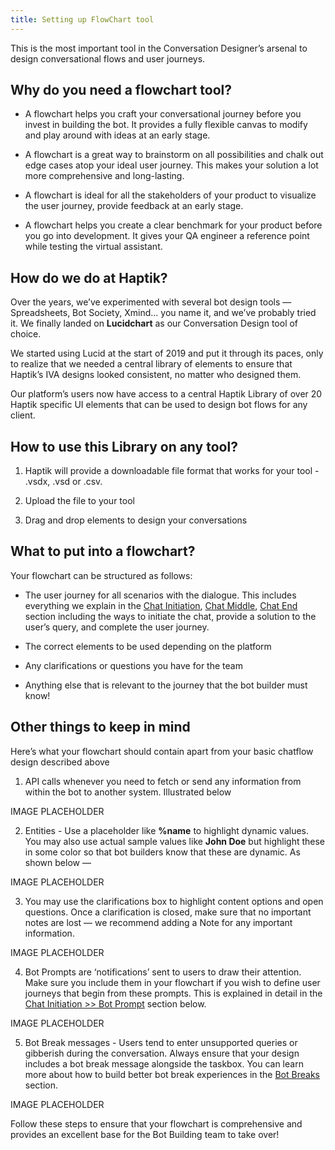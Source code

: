 ```yaml
---
title: Setting up FlowChart tool
---
```


This is the most important tool in the Conversation Designer’s arsenal to design conversational flows and user journeys.

## Why do you need a flowchart tool?

- A flowchart helps you craft your conversational journey before you invest in building the bot. It provides a fully flexible canvas to modify and play around with ideas at an early stage.

- A flowchart is a great way to brainstorm on all possibilities and chalk out edge cases atop your ideal user journey. This makes your solution a lot more comprehensive and long-lasting.

- A flowchart is ideal for all the stakeholders of your product to visualize the user journey, provide feedback at an early stage.

- A flowchart helps you create a clear benchmark for your product before you go into development. It gives your QA engineer a reference point while testing the virtual assistant.

## How do we do at Haptik?

Over the years, we’ve experimented with several bot design tools — Spreadsheets, Bot Society, Xmind... you name it, and we’ve probably tried it. We finally landed on **Lucidchart** as our Conversation Design tool of choice.

We started using Lucid at the start of 2019 and put it through its paces, only to realize that we needed a central library of elements to ensure that Haptik’s IVA designs looked consistent, no matter who designed them.

Our platform’s users now have access to a central Haptik Library of over 20 Haptik specific UI elements that can be used to design bot flows for any client.

## How to use this Library on any tool?

1. Haptik will provide a downloadable file format that works for your tool - .vsdx, .vsd or .csv.

2. Upload the file to your tool

3. Drag and drop elements to design your conversations

## What to put into a flowchart?

Your flowchart can be structured as follows:

- The user journey for all scenarios with the dialogue. This includes everything we explain in the [Chat Initiation](https://docs.haptik.ai/bot-builder/basic/introduction), [Chat Middle](https://docs.haptik.ai/bot-builder/basic/introduction), [Chat End](https://docs.haptik.ai/bot-builder/basic/introduction) section including the ways to initiate the chat, provide a solution to the user’s query, and complete the user journey.

- The correct elements to be used depending on the platform

- Any clarifications or questions you have for the team

- Anything else that is relevant to the journey that the bot builder must know!

## Other things to keep in mind

Here’s what your flowchart should contain apart from your basic chatflow design described above

1. API calls whenever you need to fetch or send any information from within the bot to another system. Illustrated below

IMAGE PLACEHOLDER

2. Entities - Use a placeholder like **%name** to highlight dynamic values. You may also use actual sample values like **John Doe** but highlight these in some color so that bot builders know that these are dynamic. As shown below —

IMAGE PLACEHOLDER

3. You may use the clarifications box to highlight content options and open questions. Once a clarification is closed, make sure that no important notes are lost — we recommend adding a Note for any important information.

IMAGE PLACEHOLDER

4. Bot Prompts are ‘notifications’ sent to users to draw their attention. Make sure you include them in your flowchart if you wish to define user journeys that begin from these prompts. This is explained in detail in the [Chat Initiation >> Bot Prompt](https://docs.haptik.ai/bot-builder/basic/introduction) section below. 

IMAGE PLACEHOLDER

5. Bot Break messages - Users tend to enter unsupported queries or gibberish during the conversation. Always ensure that your design includes a bot break message alongside the taskbox. You can learn more about how to build better bot break experiences in the [Bot Breaks](https://docs.haptik.ai/bot-builder/basic/introduction) section.

IMAGE PLACEHOLDER

Follow these steps to ensure that your flowchart is comprehensive and provides an excellent base for the Bot Building team to take over!
